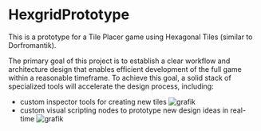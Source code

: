 # HexgridPrototype
 This is a prototype for a Tile Placer game using Hexagonal Tiles (similar to Dorfromantik).
 
 The primary goal of this project is to establish a clear workflow and architecture design that enables efficient development of the full game within a reasonable timeframe. To achieve this goal, a solid stack of specialized tools will accelerate the design process, including:
 - custom inspector tools for creating new tiles
![grafik](https://github.com/user-attachments/assets/0181003a-24c1-480d-99c2-d7f6cec639d3)
- custom visual scripting nodes to prototype new design ideas in real-time
![grafik](https://github.com/user-attachments/assets/3f570456-efa3-4057-bb66-1c3b1a0eb71b)
